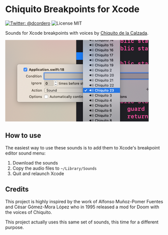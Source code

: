 # Chiquito Breakpoints for Xcode

[![Twitter: @dcordero](https://img.shields.io/badge/contact-@dcordero-blue.svg?style=flat)](https://twitter.com/dcordero)
![License MIT](https://img.shields.io/badge/license-MIT-green.svg)

Sounds for Xcode breakpoints with voices by [Chiquito de la Calzada](https://en.wikipedia.org/wiki/Chiquito_de_la_Calzada).

![](Preview.png)

## How to use

The easiest way to use these sounds is to add them to Xcode's breakpoint editor sound menu:

1. Download the sounds
2. Copy the audio files to `~/Library/Sounds`
3. Quit and relaunch Xcode

## Credits

This project is highly inspired by the work of Alfonso Muñoz-Pomer Fuentes and César Gómez-Mora López who in 1995 released a mod for Doom with the voices of Chiquito.

This project actually uses this same set of sounds, this time for a different purpose.
